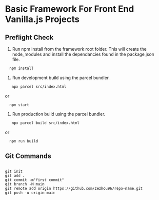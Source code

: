 # Basic Framework For Front End Vanilla.js Projects

## Preflight Check
1. Run npm install from the framework root folder. This will create the node_modules and install the dependancies found in the package.json file.
```bash
  npm install
```

1. Run development build using the parcel bundler.
```bash
   npx parcel src/index.html
```
or
```
  npm start
```

1. Run production build using the parcel bundler.
```bash
   npx parcel build src/index.html
```
or
```
  npm run build
```

## Git Commands
``` git

git init
git add .
git commit -m"first commit"
git branch -M main
git remote add origin https://github.com/zezhou96/repo-name.git
git push -u origin main

```